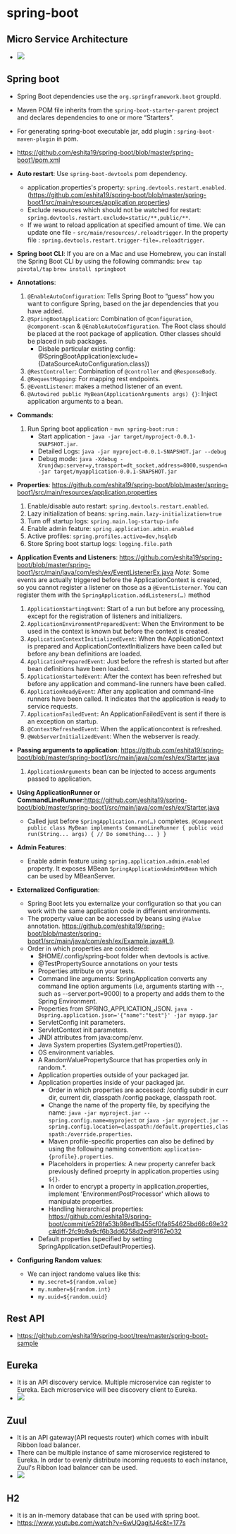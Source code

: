 # spring-boot

## Micro Service Architecture
 - <img src="https://github.com/eshita19/spring-boot/blob/master/screenshots/microservice_archeticture.png"></img>
 
## Spring boot 
  - Spring Boot dependencies use the `org.springframework.boot` groupId. 
  - Maven POM file inherits from the `spring-boot-starter-parent` project and declares dependencies to one or more “Starters”.
  - For generating spring-boot executable jar, add plugin : `spring-boot-maven-plugin` in pom.
  - https://github.com/eshita19/spring-boot/blob/master/spring-boot1/pom.xml
  
  - **Auto restart**: Use `spring-boot-devtools` pom dependency.
    - application.properties's property: `spring.devtools.restart.enabled`.(https://github.com/eshita19/spring-boot/blob/master/spring-boot1/src/main/resources/application.properties)
    - Exclude resources which should not be watched for restart: `spring.devtools.restart.exclude=static/**,public/**`. 
    - If we want to reload application at specified amount of time. We can update one file - `src/main/resources/.reloadtrigger`.  In the property file : `spring.devtools.restart.trigger-file=.reloadtrigger`. 
    
  - **Spring boot CLI**: If you are on a Mac and use Homebrew, you can install the Spring Boot CLI by using the following commands:
    `brew tap pivotal/tap`
    `brew install springboot`
    
 - **Annotations**:
   1. `@EnableAutoConfiguration`: Tells Spring Boot to “guess” how you want to configure Spring, based on the jar dependencies that you have added.
   2. `@SpringBootApplication`: Combination of `@Configuration`, `@component-scan` & `@EnableAutoConfiguration`. The Root class should be placed at the root package of application. Other classes should be placed in sub packages. 
        - Disbale particular existing config:  @SpringBootApplication(exclude={DataSourceAutoConfiguration.class})
   3. `@RestController`: Combination of `@controller` and `@ResponseBody`.
   4. `@RequestMapping`: For mapping rest endpoints.
   5. `@EventListener`: makes a method listener of an event.
   6. `@Autowired public MyBean(ApplicationArguments args) {}`: Inject application arguments to a bean.
   
 - **Commands**:
   1.  Run Spring boot application - `mvn spring-boot:run` : 
       - Start application - `java -jar target/myproject-0.0.1-SNAPSHOT.jar`.
       - Detailed Logs: `java -jar myproject-0.0.1-SNAPSHOT.jar --debug`
       - Debug mode: `java -Xdebug -Xrunjdwp:server=y,transport=dt_socket,address=8000,suspend=n -jar target/myapplication-0.0.1-SNAPSHOT.jar`
       
       
 - **Properties**: https://github.com/eshita19/spring-boot/blob/master/spring-boot1/src/main/resources/application.properties
   1. Enable/disable auto restart: `spring.devtools.restart.enabled`.
   2. Lazy initialization of beans: `spring.main.lazy-initialization=true`
   3. Turn off startup logs: `spring.main.log-startup-info`
   4. Enable admin feature: `spring.application.admin.enabled`
   5. Active profiles: `spring.profiles.active=dev,hsqldb`
   6. Store Spring boot startup logs: `logging.file.path`
  
   
 - **Application Events and Listeners**: https://github.com/eshita19/spring-boot/blob/master/spring-boot1/src/main/java/com/esh/ex/EventListenerEx.java
   _Note_: 	Some events are actually triggered before the ApplicationContext is created, so you cannot register a listener on             those as a `@EventListerner`. You can register them with the `SpringApplication.addListeners(…​)` method
   1. `ApplicationStartingEvent`: Start of a run but before any processing, except for the registration of listeners and initializers.
   2. `ApplicationEnvironmentPreparedEvent`: When the Environment to be used in the context is known but before the context is created.
   3. `ApplicationContextInitializedEvent`: When the ApplicationContext is prepared and ApplicationContextInitializers have been called but before any bean definitions are loaded.
   4. `ApplicationPreparedEvent`:  Just before the refresh is started but after bean definitions have been loaded.
   5. `ApplicationStartedEvent`: After the context has been refreshed but before any application and command-line runners have been called.
   6. `ApplicationReadyEvent`: After any application and command-line runners have been called. It indicates that the application is ready to service requests.
   7. `ApplicationFailedEvent`: An ApplicationFailedEvent is sent if there is an exception on startup.
   8. `@ContextRefreshedEvent`: When the applicationcontext is refreshed.
   9. `@WebServerInitializedEvent`: When the webserver is ready.
   
 - **Passing arguments to application**: https://github.com/eshita19/spring-boot/blob/master/spring-boot1/src/main/java/com/esh/ex/Starter.java
   1. `ApplicationArguments` bean can be injected to access arguments passed to application.
   
 - **Using ApplicationRunner or CommandLineRunner**:https://github.com/eshita19/spring-boot/blob/master/spring-boot1/src/main/java/com/esh/ex/Starter.java
   - Called just before `SpringApplication.run(…​)` completes.
  `
      @Component
      public class MyBean implements CommandLineRunner {
          public void run(String... args) {
              // Do something...
          }
      }
     `
 - **Admin Features**:
   - Enable admin feature using `spring.application.admin.enabled` property. It exposes MBean `SpringApplicationAdminMXBean` which can be used by MBeanServer.
 
 - **Externalized Configuration**: 
   - Spring Boot lets you externalize your configuration so that you can work with the same application code in different environments. 
   - The property value can be accessed by beans using `@Value` annotation. https://github.com/eshita19/spring-boot/blob/master/spring-boot1/src/main/java/com/esh/ex/Example.java#L9.
   - Order in which properties are considered:
      - $HOME/.config/spring-boot folder when devtools is active.
      - @TestPropertySource annotations on your tests
      - Properties attribute on your tests.
      - Command line arguments: SpringApplication converts any command line option arguments (i.e, arguments starting with --, such as --server.port=9000) to a property and adds them to the Spring Environment. 
      - Properties from SPRING_APPLICATION_JSON. `java -Dspring.application.json='{"name":"test"}' -jar myapp.jar`
      - ServletConfig init parameters.
      - ServletContext init parameters.
      - JNDI attributes from java:comp/env.
      - Java System properties (System.getProperties()).
      - OS environment variables.
      - A RandomValuePropertySource that has properties only in random.*.
      - Application properties outside of your packaged jar. 
      - Application properties inside of your packaged jar. 
          - Order in which properties are accessed: /config subdir in curr dir, current dir, classpath /config package, classpath root. 
          - Change the name of the property file, by specifying the name: `java -jar myproject.jar --spring.config.name=myproject` or `java -jar myproject.jar --spring.config.location=classpath:/default.properties,classpath:/override.properties`.
          - Maven profile-specific properties can also be defined by using the following naming convention: `application-{profile}.properties`.
          - Placeholders in properties: A new property canrefer back previously defined proeprty in application.properties using `${}`.
          - In order to encrypt a property in application.properties, implement 'EnvironmentPostProcessor' which allows to manipulate properties.
          - Handling hierarchical properties: https://github.com/eshita19/spring-boot/commit/e528fa53b98ed1b455cf0fa854625bd66c69e32c#diff-2fc9b9a9cf6b3dd6258d2edf9167e032
      - Default properties (specified by setting SpringApplication.setDefaultProperties).
      
- **Configuring Random values**:
  - We can inject randome values like this:
     - `my.secret=${random.value}`
     - `my.number=${random.int}`
     - `my.uuid=${random.uuid}`
 
## Rest API
- https://github.com/eshita19/spring-boot/tree/master/spring-boot-sample

## Eureka
- It is an API discovery service. Multiple microservice can register to Eureka. Each microservice will bee discovery client to Eureka.
- <img src="https://github.com/eshita19/spring-boot/blob/master/screenshots/eureka.png"></img>

## Zuul
 - It is an API gateway(API requests router) which comes with inbuilt Ribbon load balancer.
 - There can be multiple instance of same microservice registered to Eureka. In order to evenly distribute incoming requests to each instance, Zuul's Ribbon load balancer can be used.
 - <img src="https://github.com/eshita19/spring-boot/blob/master/screenshots/zuul.png"></img>
 
 ## H2
  - It is an in-memory database that can be used with spring boot. 
  - https://www.youtube.com/watch?v=6wUQagjtJ4c&t=177s
  
